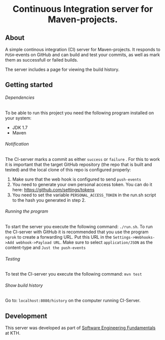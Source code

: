 


<h1 align="center">Continuous Integration server for Maven-projects. </h1>


## About

A simple continous integration (CI) server for Maven-projects. It responds to ```PUSH```-events on GitHub and can build and test your commits, as well as mark them as successfull or failed builds. 

The server includes a page for viewing the build history. 

## Getting started

###### Dependencies

To be able to run this project you need the following program installed on your system:
- JDK 1.7
- Maven

###### Notification

The CI-server marks a commit as either ```success``` or ```failure``` . For this to work it is important that the target GitHub repository (the repo that is built and tested) and the local clone of this repo is configured properly:

1. Make sure that the web hook is configured to send ```push-events```
2. You need to generate your own personal access token. You can do it here: https://github.com/settings/tokens
3. You need to set the variable ```PERSONAL_ACCESS_TOKEN``` in the run.sh script to the hash you generated in step 2.

###### Running the program

To start the server you execute the following command: ```./run.sh```. To run the CI-server with GitHub it is recommended that you use the program ```ngrok``` to create a forwarding URL. Put this URL in the ```Settings->Webhooks->Add webhook->Payload URL```. Make sure to select ```application/JSON``` as the content-type and ```Just the push-events```

###### Testing

To test the CI-server you execute the following command: ```mvn test```

###### Show build history

Go to: ```localhost:8080/history``` on the computer running CI-Server.

## Development

This server was developed as part of [Software Engineering Fundamentals](https://www.kth.se/student/kurser/kurs/DD2480?l=en) at KTH.


